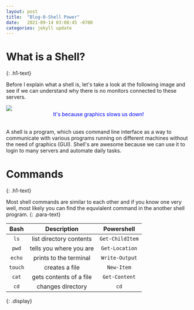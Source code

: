 ```yaml
---
layout: post
title:  "Blog-0-Shell Power"
date:   2021-09-14 03:08:45 -0700
categories: jekyll update
---
```

<link rel="stylesheet" href="/assets/css/style.css">

<h1>What is a Shell?</h1>
{: .h1-text}

Before I explain what a shell is, let's take a look at the following image and see if we can understand why there is no monitors connected to these servers.

<img src="{{ site.baseurl }}assets/img/servers.jpg">

<center style="color:blue">It's because graphics slows us down!</center>
<br>

A shell is a program, which uses command line interface as a way to communicate with various programs running on different machines without the need of graphics (GUI). Shell's are awesome because we can use it to login to many servers and automate daily tasks.



<h1>Commands</h1>
{: .h1-text}

Most shell commands are similar to each other and if you know one very well, most likely you can find the equvialent command in the another shell program.
{: .para-text}

Bash           | Description                     | Powershell    |   
:-------------:| :------------------------------:|:-------------:|
`ls`           | list directory contents         |`Get-ChildItem`|
`pwd`          | tells you where you are         |`Get-Location` |
`echo`         | prints to the terminal          |`Write-Output` |
`touch`        | creates a file                  |`New-Item`     |
`cat`          | gets contents of a file         |`Get-Content`  |
`cd`           | changes directory               |`cd`           |
{: .display}


